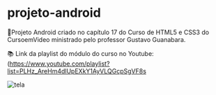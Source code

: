 # projeto-android
 📱Projeto Android criado no capítulo 17 do Curso de HTML5 e CSS3 do CursoemVideo ministrado pelo professor Gustavo Guanabara.

📚 Link da playlist do módulo do curso no Youtube: (https://www.youtube.com/playlist?list=PLHz_AreHm4dlUpEXkY1AyVLQGcpSgVF8s

![tela](https://user-images.githubusercontent.com/54048827/205076848-b273ff41-3cdf-4aff-be22-d3dc06542e13.png)
